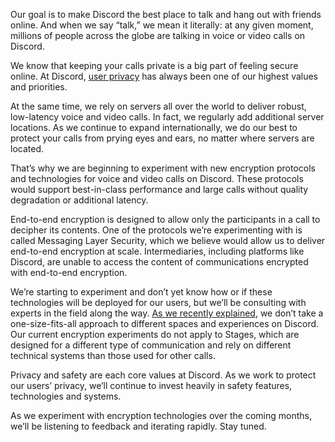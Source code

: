 <div class="column-4 w-col w-col-8 w-col-stack">
    <div id="heading-1" class="rich-wrapper">
        <div class="blog-post-content w-richtext">
            <p>Our goal is to make Discord the best place to talk and hang out with friends online. And when we say “talk,” we mean it literally: at any given moment, millions of people across the globe are talking in voice or video calls on Discord.</p>
            <p>We know that keeping your calls private is a big part of feeling secure online. At Discord, <a href="https://discord.com/safety-privacy">user privacy</a> has always been one of our highest values and priorities.</p>
            <p>At the same time, we rely on servers all over the world to deliver robust, low-latency voice and video calls. In fact, we regularly add additional server locations. As we continue to expand internationally, we do our best to protect your calls from prying eyes and ears, no matter where&nbsp;servers are located.</p>
            <p>That’s why we are beginning to experiment with new encryption protocols and technologies for voice and video calls on Discord. These protocols would support best-in-class performance and large calls without quality degradation or additional latency.</p>
            <p>End-to-end encryption is designed to allow only the participants in a call to decipher its contents. One of the protocols we’re experimenting with is called Messaging Layer Security, which we believe would allow us to deliver end-to-end encryption at scale. Intermediaries, including platforms like Discord, are unable to access the content of communications encrypted with end-to-end encryption.&nbsp;</p>
            <p>We’re starting to experiment and don’t yet know how or if these technologies will be deployed for our users, but we’ll be consulting with experts in the field along the way. <a href="https://discord.com/blog/privacy-and-safety-on-discord">As we recently explained</a>, we don’t take a one-size-fits-all approach to different spaces and experiences on Discord. Our current encryption experiments do not apply to Stages, which are designed for a different type of communication and rely on different technical systems than those used for other calls.&nbsp;</p>
            <p>Privacy and safety are each core values at Discord. As we work to protect our users’ privacy, we’ll continue to invest heavily in safety features, technologies and systems.</p>
            <p>As we experiment with encryption technologies over the coming months, we’ll be listening to feedback and iterating rapidly. Stay tuned.</p>
        </div>
    </div>
    <div class="btn-wrapper w-condition-invisible"><a href="#" class="btn-blog w-dyn-bind-empty w-button"></a></div>
    <div id="heading-2" class="rich-wrapper">
        <div class="blog-post-content w-dyn-bind-empty w-richtext"></div>
    </div>
    <div id="heading-3" class="rich-wrapper">
        <div class="blog-post-content w-dyn-bind-empty w-richtext"></div>
    </div>
    <div id="heading-4" class="rich-wrapper">
        <div class="blog-post-content w-dyn-bind-empty w-richtext"></div>
    </div>
    <div id="heading-5" class="rich-wrapper">
        <div class="blog-post-content w-dyn-bind-empty w-richtext"></div>
    </div>
    <div id="heading-6" class="rich-wrapper">
        <div class="blog-post-content w-dyn-bind-empty w-richtext"></div>
    </div>
    <div id="heading-7" class="rich-wrapper">
        <div class="blog-post-content w-dyn-bind-empty w-richtext"></div>
    </div>
    <div id="heading-8" class="rich-wrapper">
        <div class="blog-post-content w-dyn-bind-empty w-richtext"></div>
    </div>
    <div id="heading-9" class="rich-wrapper">
        <div class="blog-post-content w-dyn-bind-empty w-richtext"></div>
    </div>
    <div id="heading-10" class="rich-wrapper">
        <div class="blog-post-content w-dyn-bind-empty w-richtext"></div>
    </div>
</div>